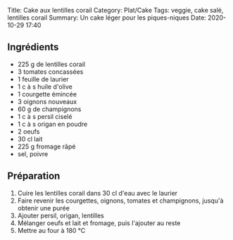 Title: Cake aux lentilles corail
Category: Plat/Cake
Tags: veggie, cake salé, lentilles corail
Summary: Un cake léger pour les piques-niques
Date:  2020-10-29 17:40

## Ingrédients

- 225 g de lentilles corail
- 3 tomates concassées
- 1 feuille de laurier
- 1 c à s huile d'olive
- 1 courgette émincée
- 3 oignons nouveaux
- 60 g de champignons
- 1 c à s persil ciselé
- 1 c à s origan en poudre
- 2 oeufs
- 30 cl lait
- 225 g fromage râpé
- sel, poivre


## Préparation
1. Cuire les lentilles corail dans 30 cl d'eau avec le laurier
2. Faire revenir les courgettes, oignons, tomates et champignons, jusqu'à obtenir une purée
3. Ajouter persil, origan, lentilles
4. Mélanger oeufs et lait et fromage, puis l'ajouter au reste
5. Mettre au four à 180 °C